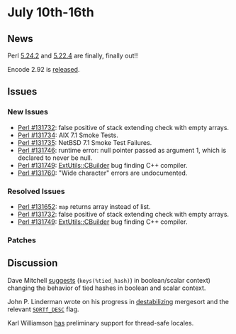 # July 10th-16th

## News

Perl [5.24.2](http://nntp.perl.org/group/perl.perl5.porters/245531) and
[5.22.4](http://nntp.perl.org/group/perl.perl5.porters/245527) are
finally, finally out!!

Encode 2.92 is
[released](http://nntp.perl.org/group/perl.perl5.porters/245560).

## Issues

### New Issues

* [Perl #131732](http://rt.perl.org/Ticket/Display.html?id=131732):
  false positive of stack extending check with empty arrays.
* [Perl #131734](http://rt.perl.org/Ticket/Display.html?id=131734): AIX
  7.1 Smoke Tests.
* [Perl #131735](http://rt.perl.org/Ticket/Display.html?id=131735):
  NetBSD 7.1 Smoke Test Failures.
* [Perl #131746](http://rt.perl.org/Ticket/Display.html?id=131746):
  runtime error: null pointer passed as argument 1, which is declared
  to never be null.
* [Perl #131749](http://rt.perl.org/Ticket/Display.html?id=131749):
  [ExtUtils::CBuilder](http://metacpan.org/pod/ExtUtils::CBuilder) bug
  finding C++ compiler.
* [Perl #131760](http://rt.perl.org/Ticket/Display.html?id=131760):
  "Wide character" errors are undocumented.

### Resolved Issues

* [Perl #131652](http://rt.perl.org/Ticket/Display.html?id=131652):
  `map` returns array instead of list.
* [Perl #131732](http://rt.perl.org/Ticket/Display.html?id=131732):
  false positive of stack extending check with empty arrays.
* [Perl #131749](http://rt.perl.org/Ticket/Display.html?id=131749):
  [ExtUtils::CBuilder](http://metacpan.org/pod/ExtUtils::CBuilder) bug
  finding C++ compiler.

### Patches

## Discussion

Dave Mitchell
[suggests](http://nntp.perl.org/group/perl.perl5.porters/245463)
(`keys(%tied_hash)`) in boolean/scalar context) changing the behavior
of tied hashes in boolean and scalar context.

John P. Linderman wrote on his progress in
[destabilizing](http://nntp.perl.org/group/perl.perl5.porters/245512)
mergesort and the relevant
[`SORTf_DESC`](http://nntp.perl.org/group/perl.perl5.porters/245537)
flag.

Karl Williamson
[has](http://nntp.perl.org/group/perl.perl5.porters/245565) preliminary
support for thread-safe locales.
